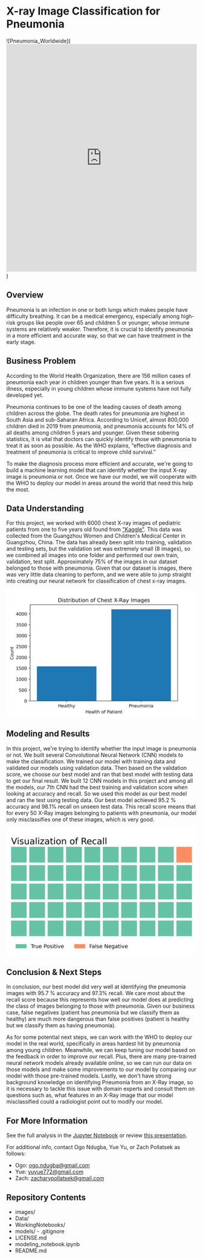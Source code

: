 # X-ray Image Classification for Pneumonia

![Pneumonia_Worldwide](<iframe src="https://ourworldindata.org/grapher/pneumonia-death-rates-age-standardized" loading="lazy" style="width: 100%; height: 600px; border: 0px none;"></iframe>)

## Overview 
Pneumonia is an infection in one or both lungs which makes people have difficulty breathing. It can be a medical emergency, especially among high-risk groups like people over 65 and children 5 or younger, whose immune systems are relatively weaker. Therefore, it is crucial to identify pneumonia in a more efficient and accurate way, so that we can have treatment in the early stage.
## Business Problem
According to the World Health Organization, there are 156 million cases of pneumonia each year in children younger than five years. It is a serious illness, especially in young children whose immune systems have not fully developed yet.

Pneumonia continues to be one of the leading causes of death among children across the globe. The death rates for pneumonia are highest in South Asia and sub-Saharan Africa. According to Unicef, almost 800,000 children died in 2019 from pneumonia, and pneumonia accounts for 14% of all deaths among children 5 years and younger. Given these sobering statistics, it is vital that doctors can quickly identify those with pneumonia to treat it as soon as possible. As the WHO explains, “effective diagnosis and treatment of pneumonia is critical to improve child survival.”

To make the diagnosis process more efficient and accurate, we're going to build a machine learning model that can identify whether the input X-ray image is pneumonia or not. Once we have our model, we will cooperate with the WHO to deploy our model in areas around the world that need this help the most.

## Data Understanding 
For this project, we worked with 6000 chest X-ray images of pediatric patients from one to five years old found from ["Kaggle"](https://www.kaggle.com/datasets/paultimothymooney/chest-xray-pneumonia). This data was collected from the Guangzhou Women and Children's Medical Center in Guangzhou, China. The data has already been split into training, validation and testing sets, but the validation set was extremely small (8 images), so we combined all images into one folder and performed our own train, validation, test split. Approximately 75% of the images in our dataset belonged to those with pneumonia. Given that our dataset is images, there was very little data cleaning to perform, and we were able to jump straight into creating our neural network for classification of chest x-ray images. 

![](Images/DistributionOfImages.png)

## Modeling and Results
In this project, we're trying to identify whether the input image is pneumonia or not. We built several Convolutional Neural Network (CNN) models to make the classification. We trained our model with training data and validated our models using validation data. Then based on the validation score, we choose our best model and ran that best model with testing data to get our final result. We built 12 CNN models in this project and among all the models, our 7th CNN had the best training and validation score when looking at accuracy and recall. So we used this model as our best model and ran the test using testing data. Our best model achieved 95.2 % accuracy and 98.1% recall on unseen test data. This recall score means that for every 50 X-Ray images belonging to patients with pneumonia, our model only misclassifies one of these images, which is very good. 

![](Images/simplewaffleplot.png)

## Conclusion & Next Steps
In conclusion, our best model did very well at identifying the pneumonia images with 95.7 % accuracy and 97.3% recall. We care most about the recall score because this represents how well our model does at predicting the class of images belonging to those with pneumonia. Given our business case, false negatives (patient has pneumonia but we classify them as healthy) are much more dangerous than false positives (patient is healthy but we classify them as having pneumonia).

As for some potential next steps, we can work with the WHO to deploy our model in the real world, specifically in areas hardest hit by pneumonia among young children. Meanwhile, we can keep tuning our model based on the feedback in order to improve our recall. Plus, there are many pre-trained neural network models already available online, so we can run our data on those models and make some improvements to our model by comparing our model with those pre-trained models. Lastly, we don't have strong background knowledge on identifying Pneumonia from an X-Ray image, so it is necessary to tackle this issue with domain experts and consult them on questions such as, what features in an X-Ray image that our model misclassified could a radiologist point out to modify our model.

## For More Information

See the full analysis in the [Jupyter Notebook](modeling_notebook.ipynb) or review [this presentation](presentation.pdf).

For additional info, contact Ogo Ndugba, Yue Yu, or Zach Pollatsek as follows:

- Ogo:     ogo.ndugba@gmail.com
- Yue:     yuyue772@gmail.com
- Zach:    zacharypollatsek@gmail.com

## Repository Contents
- images/
- Data/
- WorkingNotebooks/
- models/
- .gitignore
- LICENSE.md
- modeling_notebook.ipynb
- README.md
